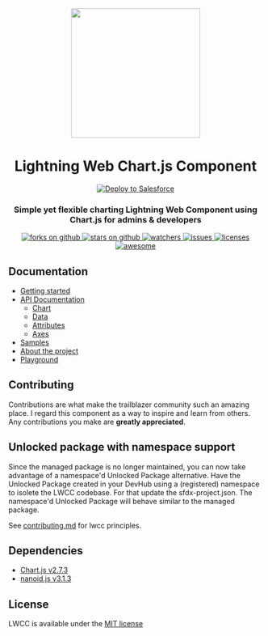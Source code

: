 <div align="center">
	<img src="assets/images/lwcc_logo.png" width="256">
	<h1>Lightning Web Chart.js Component</h1>
	<a href="https://githubsfdeploy.herokuapp.com?owner=SalesforceLabs&repo=LightningWebChartJS">
	<img alt="Deploy to Salesforce"
		src="https://raw.githubusercontent.com/afawcett/githubsfdeploy/master/src/main/webapp/resources/img/deploy.png">
	</a>
</div>
	
<div align="center">
	<h3>Simple yet flexible charting Lightning Web Component using Chart.js for admins & developers</h3>
	<a href="https://github.com/SalesforceLabs/LightningWebChartJS/network/members">
    		<img alt="forks on github"
		src="https://img.shields.io/github/forks/SalesforceLabs/LightningWebChartJS?style=flat-square&logoColor=blue">
  	</a>
  	<a href="https://github.com/SalesforceLabs/LightningWebChartJS/stargazers">
    		<img alt="stars on github"
		src="https://img.shields.io/github/stars/SalesforceLabs/LightningWebChartJS?style=flat-square">
  	</a>
  	<a href="https://github.com/SalesforceLabs/LightningWebChartJS/watchers">
    		<img alt="watchers"
		src="https://img.shields.io/github/watchers/SalesforceLabs/LightningWebChartJS?style=flat-square">
  	</a>
  	<a href="https://github.com/SalesforceLabs/LightningWebChartJS/issues">
    		<img alt="issues"
		src="https://img.shields.io/github/issues-raw/SalesforceLabs/LightningWebChartJS?style=flat-square">
  	</a>
	<a href="https://opensource.org/licenses/MIT">
		<img alt="licenses"
		     src="https://img.shields.io/badge/License-MIT-yellow.svg">
	</a>
	<a href="https://github.com/chartjs/awesome">
		<img alt="awesome"
		     src="https://awesome.re/badge-flat2.svg">
	</a>
</div>

## Documentation

- [Getting started](https://salesforcelabs.github.io/LightningWebChartJS/)
- [API Documentation](https://salesforcelabs.github.io/LightningWebChartJS/docs/api.html)
  - [Chart](https://salesforcelabs.github.io/LightningWebChartJS/docs/api/chart.html)
  - [Data](https://salesforcelabs.github.io/LightningWebChartJS/docs/api/dataset/data.html)
  - [Attributes](https://salesforcelabs.github.io/LightningWebChartJS/docs/api/attributes.html)
  - [Axes](https://salesforcelabs.github.io/LightningWebChartJS/docs/api/axes.html)
- [Samples](https://salesforcelabs.github.io/LightningWebChartJS/docs/general/samples.html)
- [About the project](https://salesforcelabs.github.io/LightningWebChartJS/docs/general/about.html)
- [Playground](https://salesforcelabs.github.io/LightningWebChartJS/docs/general/playground.html)

## Contributing

Contributions are what make the trailblazer community such an amazing place. I regard this component as a way to inspire and learn from others. Any contributions you make are **greatly appreciated**.

## Unlocked package with namespace support

Since the managed package is no longer maintained, you can now take advantage of a namespace'd Unlocked Package alternative.
Have the Unlocked Package created in your DevHub using a (registered) namespace to isolete the LWCC codebase.
For that update the sfdx-project.json. The namespace'd Unlocked Package will behave similar to the managed package.

See [contributing.md](/CONTRIBUTING.md) for lwcc principles.

## Dependencies

- [Chart.js v2.7.3](https://www.chartjs.org/)
- [nanoid.js v3.1.3](https://github.com/ai/nanoid)

## License

LWCC is available under the [MIT license](LICENSE.md)
